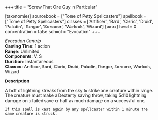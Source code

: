 +++
title = "Screw That One Guy In Particular"

[taxonomies]
sourcebook = ["Tome of Petty Spellcasters"]
spellbook = ["Tome of Petty Spellcasters"]
classes = ['Artificer', 'Bard', 'Cleric', 'Druid', 'Paladin', 'Ranger', 'Sorcerer', 'Warlock', 'Wizard']
[extra]
level = 0
concentration = false
school = "Evocation"
+++

*Evocation Cantrip*  
**Casting Time**: 1 action  
**Range**: Unlimited  
**Components**: V, S  
**Duration**: Instantaneous  
**Classes**: Artificer, Bard, Cleric, Druid, Paladin, Ranger, Sorcerer, Warlock, Wizard  

**Description**


A bolt of lightning streaks from the sky to strike one creature within range. The creature must make a Dexterity saving throw, taking  5d10 lightning damage on a failed save or half as much damage on a successful one.

	If this spell is cast again by any spellcaster within 1 minute the same creature is struck.


